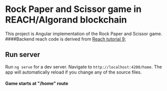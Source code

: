 # Rock Paper and Scissor game in REACH/Algorand blockchain

This project is Angular implementation of the Rock Paper and Scissor game.
####Backend reach code is derived from [Reach tutorial 9](https://docs.reach.sh/tut-9.html);


## Run server

Run `ng serve` for a dev server. Navigate to `http://localhost:4200/home`. The app will automatically reload if you change any of the source files.

#### Game starts at "/home" route



